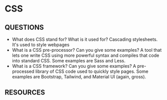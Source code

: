 # CSS

## QUESTIONS

- What does CSS stand for? What is it used for?
  Cascading stylesheets. It's used to style webpages
- What is a CSS pre-processor? Can you give some examples?
  A tool that lets one write CSS using more powerful syntax and compiles that code into standard CSS. Some examples are Sass and Less.
- What is a CSS framework? Can you give some examples?
  A pre-processed library of CSS code used to quickly style pages. Some examples are Bootstrap, Tailwind, and Material UI (again, gross).

## RESOURCES
